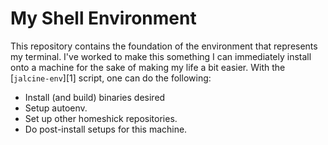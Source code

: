 # My Shell Environment

This repository contains the foundation of the environment that represents my terminal. I've worked
to make this something I can immediately install onto a machine for the sake of making my life a bit
easier. With the [`jalcine-env`][1] script, one can do the following:

  * Install (and build) binaries desired
  * Setup autoenv.
  * Set up other homeshick repositories.
  * Do post-install setups for this machine.
